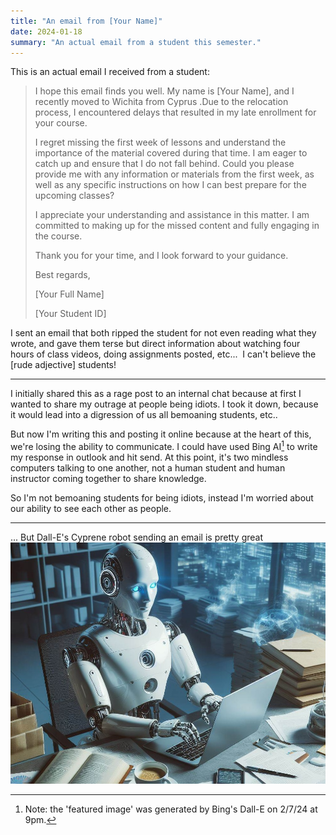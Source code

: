 ```yaml
---
title: "An email from [Your Name]"
date: 2024-01-18
summary: "An actual email from a student this semester."
---
```


This is an actual email I received from a student: 

> I hope this email finds you well. My name is [Your Name], and I recently moved to Wichita from Cyprus .Due to the relocation process, I encountered delays that resulted in my late enrollment for your course. 
> 
> I regret missing the first week of lessons and understand the importance of the material covered during that time. I am eager to catch up and ensure that I do not fall behind. Could you please provide me with any information or materials from the first week, as well as any specific instructions on how I can best prepare for the upcoming classes? 
> 
> I appreciate your understanding and assistance in this matter. I am committed to making up for the missed content and fully engaging in the course.
> 
> Thank you for your time, and I look forward to your guidance.
> 
> Best regards,
>   
> [Your Full Name]
> 
> [Your Student ID] 
  
I sent an email that both ripped the student for not even reading what they wrote, and gave them terse but direct information about watching four hours of class videos, doing assignments posted, etc...  I can't believe the [rude adjective] students!

----

I initially shared this as a rage post to an internal chat because at first I wanted to share my outrage at people being idiots.  I took it down, because it would lead into a digression of us all bemoaning students, etc..

But now I'm writing this and posting it online because at the heart of this, we're losing the ability to communicate. I could have used Bing AI[^1] to write my response in outlook and hit send. At this point, it's two mindless computers talking to one another, not a human student and human instructor coming together to share knowledge. 

So I'm not bemoaning students for being idiots, instead I'm worried about our ability to see each other as people.  

--- 

... But Dall-E's Cyprene robot sending an email is pretty great
![](./thumb-robot-email.jpeg)

[^1]: Note: the 'featured image' was generated by Bing's Dall-E on 2/7/24 at 9pm.